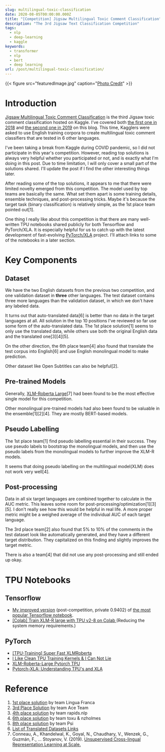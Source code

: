 ```yaml
---
slug: multilingual-toxic-classification
date: 2020-08-05T00:00:00.000Z
title: "[Competition] Jigsaw Multilingual Toxic Comment Classification"
description: "The 3rd Jigsaw Text Classification Competition"
tags:
  - nlp
  - deep-learning
  - kaggle
keywords:
  - transformer
  - nlp
  - bert
  - deep learning
url: /post/multilingual-toxic-classification/
---
```


{{< figure src="featuredImage.jpg" caption="[Photo Credit](https://unsplash.com/photos/5MZsCzjTut8)" >}}

# Introduction

[Jigsaw Multilingual Toxic Comment Classification](https://www.kaggle.com/c/jigsaw-multilingual-toxic-comment-classification/) is the third Jigsaw toxic comment classification hosted on Kaggle. I've covered both [the first one in 2018](https://blog.ceshine.net/post/kaggle-toxic-comment-classification-challenge/) and [the second one in 2019](https://blog.ceshine.net/post/kaggle-jigsaw-toxic-2019/) on this blog. This time, Kagglers were asked to use English training corpora to create multilingual toxic comment classifiers that are tested in 6 other languages.

I've been taking a break from Kaggle during COVID pandemic, so I did not participate in this year's competition. However, reading top solutions is always very helpful whether you participated or not, and is exactly what I'm doing in this post. Due to time limitation, I will only cover a small part of the solutions shared. I'll update the post if I find the other interesting things later.

After reading some of the top solutions, it appears to me that there were limited novelty emerged from this competition. The model used by top teams are basically the same. What set them apart is some training details, ensemble techniques, and post-processing tricks. Maybe it's because the target task (binary classification) is relatively simple, as the 1st place team pointed out[1].

One thing I really like about this competition is that there are many well-written TPU notebooks shared publicly for both Tensorflow and PyTorch/XLA. It is especially helpful for us to catch up with the latest development of fast-evolving [PyTorch/XLA](https://github.com/pytorch/xla) project. I'll attach links to some of the notebooks in a later section.

# Key Components

## Dataset

We have the two English datasets from the previous two competition, and one validation dataset in **three** other languages. The test dataset contains three more languages than the validation dataset, in which we don't have any labeled data.

It turns out that auto-translated data[6] is better than no data in the target languages at all. All solution in the top 10 positions I've reviewed so far use some form of the auto-translated data. The 1st place solution[1] seems to only use the translated data, while others use both the original English data and the translated one[3][4][5].

On the other direction, the 6th place team[4] also found that translate the test corpus into English[6] and use English monolingual model to make prediction.

Other dataset like Open Subtitles can also be helpful[2].

## Pre-trained Models

Generally, [XLM-Roberta Large](https://arxiv.org/abs/1911.02116)[7] had been found to be the most effective single model for this competition.

Other monolingual pre-trained models had also been found to be valuable in the ensemble[1][2][4]. They are mostly BERT-based models.

## Pseudo Labelling

The 1st place team[1] find pseudo labelling essential in their success. They use pseudo labels to bootstrap the monolingual models, and then use the pseudo labels from the monolingual models to further improve the XLM-R models.

It seems that doing pseudo labelling on the multilingual model(XLM) does not work very well[4].

## Post-processing

Data in all six target languages are combined together to calculate in the AUC metric. This leaves some room for post-processing/optimization[1][3][5]. I don't really see how this would be helpful in real life. A more proper metric might be a weighed average of the individual AUC of each target language.

The 3rd place team[2] also found that 5% to 10% of the comments in the test dataset look like automatically generated, and they have a different target distribution. They capitalized on this finding and slightly improves the target metric.

There is also a team[4] that did not use any post-processing and still ended up okay.

# TPU Notebooks

## Tensorflow

- [My improved version](https://www.kaggle.com/ceshine/jigsaw-tpu-xlm-roberta) (post-competition, private 0.9402) of [the most popular Tensorflow notebook](https://www.kaggle.com/xhlulu/jigsaw-tpu-xlm-roberta).
- [[Colab] Train XLM-R large with TPU v2-8 on Colab ](https://www.kaggle.com/riblidezso/colab-train-xlm-r-large-with-tpu-v2-8-on-colab) (Reducing the system memory requirements.)

## PyTorch

- [[TPU-Training] Super Fast XLMRoberta](https://www.kaggle.com/shonenkov/tpu-training-super-fast-xlmroberta)
- [I Like Clean TPU Training Kernels & I Can Not Lie](https://www.kaggle.com/abhishek/i-like-clean-tpu-training-kernels-i-can-not-lie)
- [XLM-Roberta-Large Pytorch TPU](https://www.kaggle.com/philippsinger/xlm-roberta-large-pytorch-pytorch-tpu?scriptVersionId=38462589)
- [Pytorch-XLA: Understanding TPU's and XLA](https://www.kaggle.com/tanulsingh077/pytorch-xla-understanding-tpu-s-and-xla)

# Reference

1. [1st place solution](https://www.kaggle.com/c/jigsaw-multilingual-toxic-comment-classification/discussion/160862) by team Lingua Franca
1. [3rd Place Solution](https://www.kaggle.com/c/jigsaw-multilingual-toxic-comment-classification/discussion/160964) by team Ace Team
1. [4th place solution](https://www.kaggle.com/c/jigsaw-multilingual-toxic-comment-classification/discussion/160980) by team rapids.nlp
1. [6th place solution](https://www.kaggle.com/c/jigsaw-multilingual-toxic-comment-classification/discussion/161095) by team toxu & nzholmes
1. [8th place solution](https://www.kaggle.com/c/jigsaw-multilingual-toxic-comment-classification/discussion/160937) by team Psi
1. [List of Translated Datasets Links](https://www.kaggle.com/c/jigsaw-multilingual-toxic-comment-classification/discussion/159888)
1. Conneau, A., Khandelwal, K., Goyal, N., Chaudhary, V., Wenzek, G., Guzmán, F., … Stoyanov, V. (2019). [Unsupervised Cross-lingual Representation Learning at Scale.](http://arxiv.org/abs/1911.02116)
